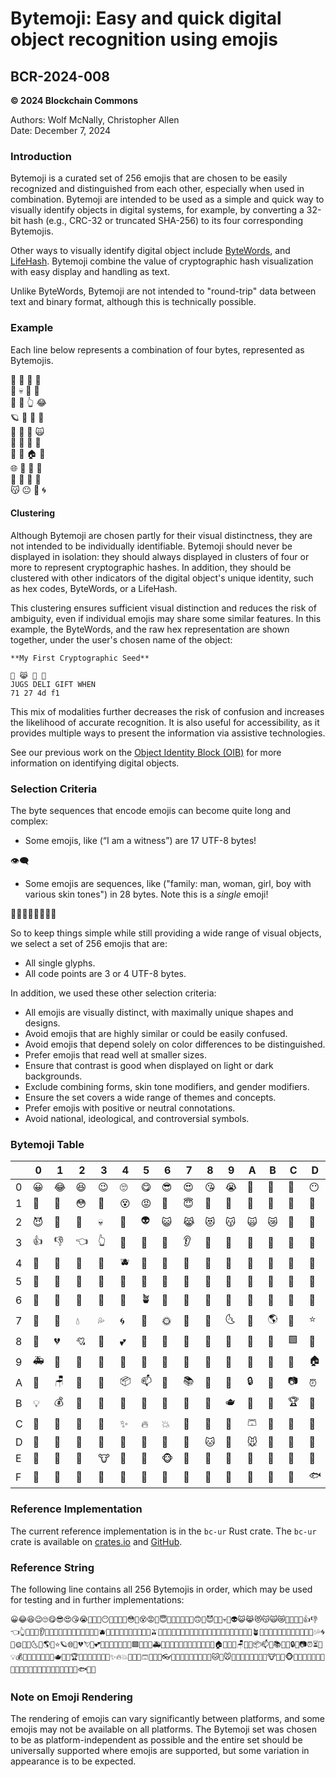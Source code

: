 # Bytemoji: Easy and quick digital object recognition using emojis

## BCR-2024-008

**© 2024 Blockchain Commons**

Authors: Wolf McNally, Christopher Allen<br/>
Date: December 7, 2024

### Introduction

Bytemoji is a curated set of 256 emojis that are chosen to be easily recognized and distinguished from each other, especially when used in combination. Bytemoji are intended to be used as a simple and quick way to visually identify objects in digital systems, for example, by converting a 32-bit hash (e.g., CRC-32 or truncated SHA-256) to its four corresponding Bytemojis.

Other ways to visually identify digital object include [ByteWords](bcr-2020-012-Bytewords.md), and [LifeHash](http://lifehash.info). Bytemoji combine the value of cryptographic hash visualization with easy display and handling as text.

Unlike ByteWords, Bytemoji are not intended to "round-trip" data between text and binary format, although this is technically possible.

### Example

Each line below represents a combination of four bytes, represented as Bytemojis.

💛 🚩 🐥 🫠<br/>
🧵 💀 🎂 🛟<br/>
💫 🤠 👆 😂<br/>
🪐 👔 👚 👻<br/>
🧸 🥚 🧀 🙀<br/>
👃 👄 🐬 🧄<br/>
🧦 🌽 🏠 🦆<br/>
🌐 🌭 🥺 🛑<br/>
🥁 🦞 🌹 🐢<br/>
😽 😐 🐺 🌀<br/>

#### Clustering

Although Bytemoji are chosen partly for their visual distinctness, they are not intended to be individually identifiable. Bytemoji should never be displayed in isolation: they should always displayed in clusters of four or more to represent cryptographic hashes. In addition, they should be clustered with other indicators of the digital object's unique identity, such as hex codes, ByteWords, or a LifeHash.

This clustering ensures sufficient visual distinction and reduces the risk of ambiguity, even if individual emojis may share some similar features. In this example, the ByteWords, and the raw hex representation are shown together, under the user's chosen name of the object:

```
**My First Cryptographic Seed**

🌊 😹 🌽 🐞
JUGS DELI GIFT WHEN
71 27 4d f1
```

This mix of modalities further decreases the risk of confusion and increases the likelihood of accurate recognition. It is also useful for accessibility, as it provides multiple ways to present the information via assistive technologies.

See our previous work on the [Object Identity Block (OIB)](bcr-2021-002-digest.md#object-identity-block) for more information on identifying digital objects.

### Selection Criteria

The byte sequences that encode emojis can become quite long and complex:

- Some emojis, like (“I am a witness”) are 17 UTF-8 bytes!

👁️‍🗨️

- Some emojis are sequences, like ("family: man, woman, girl, boy with various skin tones") in 28 bytes. Note this is a *single* emoji!

👨🏿‍👩🏾‍👧🏽‍👦🏼

So to keep things simple while still providing a wide range of visual objects, we select a set of 256 emojis that are:

- All single glyphs.
- All code points are 3 or 4 UTF-8 bytes.

In addition, we used these other selection criteria:

- All emojis are visually distinct, with maximally unique shapes and designs.
- Avoid emojis that are highly similar or could be easily confused.
- Avoid emojis that depend solely on color differences to be distinguished.
- Prefer emojis that read well at smaller sizes.
- Ensure that contrast is good when displayed on light or dark backgrounds.
- Exclude combining forms, skin tone modifiers, and gender modifiers.
- Ensure the set covers a wide range of themes and concepts.
- Prefer emojis with positive or neutral connotations.
- Avoid national, ideological, and controversial symbols.

### Bytemoji Table

|   | 0 | 1 | 2 | 3 | 4 | 5 | 6 | 7 | 8 | 9 | A | B | C | D | E | F |
|---|---|---|---|---|---|---|---|---|---|---|---|---|---|---|---|---|
| 0 | 😀 | 😂 | 😆 | 😉 | 🙄 | 😋 | 😎 | 😍 | 😘 | 😭 | 🫠 | 🥱 | 🤩 | 😶 | 🤨 | 🫥 |
| 1 | 🥵 | 🥶 | 😳 | 🤪 | 😵 | 😡 | 🤢 | 😇 | 🤠 | 🤡 | 🥳 | 🥺 | 😬 | 🤑 | 🙃 | 🤯 |
| 2 | 😈 | 👹 | 👺 | 💀 | 👻 | 👽 | 😺 | 😹 | 😻 | 😽 | 🙀 | 😿 | 🫶 | 🤲 | 🙌 | 🤝 |
| 3 | 👍 | 👎 | 👈 | 👆 | 💪 | 👄 | 🦷 | 👂 | 👃 | 🧠 | 👀 | 🤚 | 🦶 | 🍎 | 🍊 | 🍋 |
| 4 | 🍌 | 🍉 | 🍇 | 🍓 | 🫐 | 🍒 | 🍑 | 🍍 | 🥝 | 🍆 | 🥑 | 🥦 | 🍅 | 🌽 | 🥕 | 🫒 |
| 5 | 🧄 | 🥐 | 🥯 | 🍞 | 🧀 | 🥚 | 🍗 | 🌭 | 🍔 | 🍟 | 🍕 | 🌮 | 🥙 | 🍱 | 🍜 | 🍤 |
| 6 | 🍚 | 🥠 | 🍨 | 🍦 | 🎂 | 🪴 | 🌵 | 🌱 | 💐 | 🍁 | 🍄 | 🌹 | 🌺 | 🌼 | 🌻 | 🌸 |
| 7 | 💨 | 🌊 | 💧 | 💦 | 🌀 | 🌈 | 🌞 | 🌝 | 🌛 | 🌜 | 🌙 | 🌎 | 💫 | ⭐ | 🪐 | 🌐 |
| 8 | 💛 | 💔 | 💘 | 💖 | 💕 | 🏁 | 🚩 | 💬 | 💯 | 🚫 | 🔴 | 🔷 | 🟩 | 🛑 | 🔺 | 🚗 |
| 9 | 🚑 | 🚒 | 🚜 | 🛵 | 🚨 | 🚀 | 🚁 | 🛟 | 🚦 | 🏰 | 🎡 | 🎢 | 🎠 | 🏠 | 🔔 | 🔑 |
| A | 🚪 | 🪑 | 🎈 | 💌 | 📦 | 📫 | 📖 | 📚 | 📌 | 🧮 | 🔒 | 💎 | 📷 | ⏰ | ⏳ | 📡 |
| B | 💡 | 💰 | 🧲 | 🧸 | 🎁 | 🎀 | 🎉 | 🪭 | 👑 | 🫖 | 🔭 | 🛁 | 🏆 | 🥁 | 🎷 | 🎺 |
| C | 🏀 | 🏈 | 🎾 | 🏓 | ✨ | 🔥 | 💥 | 👕 | 👚 | 👖 | 🩳 | 👗 | 👔 | 🧢 | 👓 | 🧶 |
| D | 🧵 | 💍 | 👠 | 👟 | 🧦 | 🧤 | 👒 | 👜 | 🐱 | 🐶 | 🐭 | 🐹 | 🐰 | 🦊 | 🐻 | 🐼 |
| E | 🐨 | 🐯 | 🦁 | 🐮 | 🐷 | 🐸 | 🐵 | 🐔 | 🐥 | 🦆 | 🦉 | 🐴 | 🦄 | 🐝 | 🐛 | 🦋 |
| F | 🐌 | 🐞 | 🐢 | 🐺 | 🐍 | 🪽 | 🐙 | 🦑 | 🪼 | 🦞 | 🦀 | 🐚 | 🦭 | 🐟 | 🐬 | 🐳 |

### Reference Implementation

The current reference implementation is in the `bc-ur` Rust crate. The `bc-ur` crate is available on [crates.io](https://crates.io/crates/bc-ur) and [GitHub](https://github.com/blockchaincommons/bc-ur-rust/).

### Reference String

The following line contains all 256 Bytemojis in order, which may be used for testing and in further implementations:

```
😀😂😆😉🙄😋😎😍😘😭🫠🥱🤩😶🤨🫥🥵🥶😳🤪😵😡🤢😇🤠🤡🥳🥺😬🤑🙃🤯😈👹👺💀👻👽😺😹😻😽🙀😿🫶🤲🙌🤝👍👎👈👆💪👄🦷👂👃🧠👀🤚🦶🍎🍊🍋🍌🍉🍇🍓🫐🍒🍑🍍🥝🍆🥑🥦🍅🌽🥕🫒🧄🥐🥯🍞🧀🥚🍗🌭🍔🍟🍕🌮🥙🍱🍜🍤🍚🥠🍨🍦🎂🪴🌵🌱💐🍁🍄🌹🌺🌼🌻🌸💨🌊💧💦🌀🌈🌞🌝🌛🌜🌙🌎💫⭐🪐🌐💛💔💘💖💕🏁🚩💬💯🚫🔴🔷🟩🛑🔺🚗🚑🚒🚜🛵🚨🚀🚁🛟🚦🏰🎡🎢🎠🏠🔔🔑🚪🪑🎈💌📦📫📖📚📌🧮🔒💎📷⏰⏳📡💡💰🧲🧸🎁🎀🎉🪭👑🫖🔭🛁🏆🥁🎷🎺🏀🏈🎾🏓✨🔥💥👕👚👖🩳👗👔🧢👓🧶🧵💍👠👟🧦🧤👒👜🐱🐶🐭🐹🐰🦊🐻🐼🐨🐯🦁🐮🐷🐸🐵🐔🐥🦆🦉🐴🦄🐝🐛🦋🐌🐞🐢🐺🐍🪽🐙🦑🪼🦞🦀🐚🦭🐟🐬🐳
```

### Note on Emoji Rendering

The rendering of emojis can vary significantly between platforms, and some emojis may not be available on all platforms. The Bytemoji set was chosen to be as platform-independent as possible and the entire set should be universally supported where emojis are supported, but some variation in appearance is to be expected.
